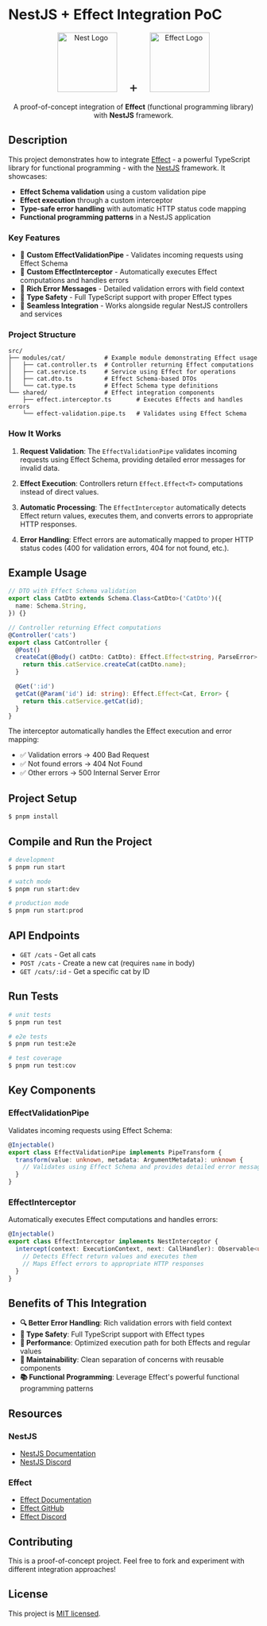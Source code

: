 # NestJS + Effect Integration PoC

<p align="center">
  <a href="http://nestjs.com/" target="blank"><img src="https://nestjs.com/img/logo-small.svg" width="120" alt="Nest Logo" /></a>
  <span style="font-size: 2em; margin: 0 20px;">+</span>
  <a href="https://effect.website/" target="blank"><img src="https://effect.website/images/logos/effect-logo.svg" width="120" alt="Effect Logo" /></a>
</p>

<p align="center">
  A proof-of-concept integration of <strong>Effect</strong> (functional programming library) with <strong>NestJS</strong> framework.
</p>

## Description

This project demonstrates how to integrate [Effect](https://effect.website/) - a powerful TypeScript library for functional programming - with the [NestJS](https://nestjs.com/) framework. It showcases:

- **Effect Schema validation** using a custom validation pipe
- **Effect execution** through a custom interceptor
- **Type-safe error handling** with automatic HTTP status code mapping
- **Functional programming patterns** in a NestJS application

### Key Features

- 🔧 **Custom EffectValidationPipe** - Validates incoming requests using Effect Schema
- 🚀 **Custom EffectInterceptor** - Automatically executes Effect computations and handles errors
- 📝 **Rich Error Messages** - Detailed validation errors with field context
- 🎯 **Type Safety** - Full TypeScript support with proper Effect types
- 🔄 **Seamless Integration** - Works alongside regular NestJS controllers and services

### Project Structure

```
src/
├── modules/cat/           # Example module demonstrating Effect usage
│   ├── cat.controller.ts  # Controller returning Effect computations
│   ├── cat.service.ts     # Service using Effect for operations
│   ├── cat.dto.ts         # Effect Schema-based DTOs
│   └── cat.type.ts        # Effect Schema type definitions
└── shared/                # Effect integration components
    ├── effect.interceptor.ts       # Executes Effects and handles errors
    └── effect-validation.pipe.ts   # Validates using Effect Schema
```

### How It Works

1. **Request Validation**: The `EffectValidationPipe` validates incoming requests using Effect Schema, providing detailed error messages for invalid data.

2. **Effect Execution**: Controllers return `Effect.Effect<T>` computations instead of direct values.

3. **Automatic Processing**: The `EffectInterceptor` automatically detects Effect return values, executes them, and converts errors to appropriate HTTP responses.

4. **Error Handling**: Effect errors are automatically mapped to proper HTTP status codes (400 for validation errors, 404 for not found, etc.).

## Example Usage

```typescript
// DTO with Effect Schema validation
export class CatDto extends Schema.Class<CatDto>('CatDto')({
  name: Schema.String,
}) {}

// Controller returning Effect computations
@Controller('cats')
export class CatController {
  @Post()
  createCat(@Body() catDto: CatDto): Effect.Effect<string, ParseError> {
    return this.catService.createCat(catDto.name);
  }

  @Get(':id')
  getCat(@Param('id') id: string): Effect.Effect<Cat, Error> {
    return this.catService.getCat(id);
  }
}
```

The interceptor automatically handles the Effect execution and error mapping:

- ✅ Validation errors → 400 Bad Request
- ✅ Not found errors → 404 Not Found
- ✅ Other errors → 500 Internal Server Error

## Project Setup

```bash
$ pnpm install
```

## Compile and Run the Project

```bash
# development
$ pnpm run start

# watch mode
$ pnpm run start:dev

# production mode
$ pnpm run start:prod
```

## API Endpoints

- `GET /cats` - Get all cats
- `POST /cats` - Create a new cat (requires `name` in body)
- `GET /cats/:id` - Get a specific cat by ID

## Run Tests

```bash
# unit tests
$ pnpm run test

# e2e tests
$ pnpm run test:e2e

# test coverage
$ pnpm run test:cov
```

## Key Components

### EffectValidationPipe

Validates incoming requests using Effect Schema:

```typescript
@Injectable()
export class EffectValidationPipe implements PipeTransform {
  transform(value: unknown, metadata: ArgumentMetadata): unknown {
    // Validates using Effect Schema and provides detailed error messages
  }
}
```

### EffectInterceptor

Automatically executes Effect computations and handles errors:

```typescript
@Injectable()
export class EffectInterceptor implements NestInterceptor {
  intercept(context: ExecutionContext, next: CallHandler): Observable<unknown> {
    // Detects Effect return values and executes them
    // Maps Effect errors to appropriate HTTP responses
  }
}
```

## Benefits of This Integration

- **🔍 Better Error Handling**: Rich validation errors with field context
- **🎯 Type Safety**: Full TypeScript support with Effect types
- **🚀 Performance**: Optimized execution path for both Effects and regular values
- **🔧 Maintainability**: Clean separation of concerns with reusable components
- **📚 Functional Programming**: Leverage Effect's powerful functional programming patterns

## Resources

### NestJS

- [NestJS Documentation](https://docs.nestjs.com)
- [NestJS Discord](https://discord.gg/G7Qnnhy)

### Effect

- [Effect Documentation](https://effect.website/docs)
- [Effect GitHub](https://github.com/Effect-TS/effect)
- [Effect Discord](https://discord.gg/effect-ts)

## Contributing

This is a proof-of-concept project. Feel free to fork and experiment with different integration approaches!

## License

This project is [MIT licensed](LICENSE).
